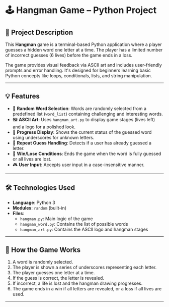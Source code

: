# 🕹️ Hangman Game – Python Project

## 📌 Project Description

This **Hangman** game is a terminal-based Python application where a player guesses a hidden word one letter at a time. The player has a limited number of incorrect guesses (6 lives) before the game ends in a loss.

The game provides visual feedback via ASCII art and includes user-friendly prompts and error handling. It's designed for beginners learning basic Python concepts like loops, conditionals, lists, and string manipulation.

---

## 💡 Features

- 🎲 **Random Word Selection**: Words are randomly selected from a predefined list (`word_list`) containing challenging and interesting words.
- 🖼️ **ASCII Art**: Uses `hangman_art.py` to display game stages (lives left) and a logo for a polished look.
- 📖 **Progress Display**: Shows the current status of the guessed word using underscores for unknown letters.
- 🔁 **Repeat Guess Handling**: Detects if a user has already guessed a letter.
- 🏁 **Win/Lose Conditions**: Ends the game when the word is fully guessed or all lives are lost.
- 🎮 **User Input**: Accepts user input in a case-insensitive manner.

---

## 🛠️ Technologies Used

- **Language**: Python 3
- **Modules**: `random` (built-in)
- **Files**:
  - `hangman.py`: Main logic of the game
  - `hangman_word.py`: Contains the list of possible words
  - `hangman_art.py`: Contains the ASCII logo and hangman stages

---

## 🚀 How the Game Works

1. A word is randomly selected.
2. The player is shown a series of underscores representing each letter.
3. The player guesses one letter at a time.
4. If the guess is correct, the letter is revealed.
5. If incorrect, a life is lost and the hangman drawing progresses.
6. The game ends in a win if all letters are revealed, or a loss if all lives are used.

---

